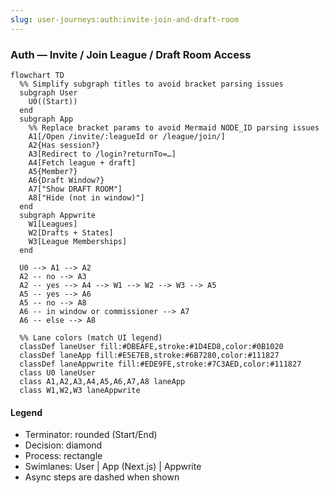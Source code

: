 ```yaml
---
slug: user-journeys:auth:invite-join-and-draft-room
---
```


### Auth — Invite / Join League / Draft Room Access

```mermaid
flowchart TD
  %% Simplify subgraph titles to avoid bracket parsing issues
  subgraph User
    U0((Start))
  end
  subgraph App
    %% Replace bracket params to avoid Mermaid NODE_ID parsing issues
    A1[/Open /invite/:leagueId or /league/join/]
    A2{Has session?}
    A3[Redirect to /login?returnTo=…]
    A4[Fetch league + draft]
    A5{Member?}
    A6{Draft Window?}
    A7["Show DRAFT ROOM"]
    A8["Hide (not in window)"]
  end
  subgraph Appwrite
    W1[Leagues]
    W2[Drafts + States]
    W3[League Memberships]
  end

  U0 --> A1 --> A2
  A2 -- no --> A3
  A2 -- yes --> A4 --> W1 --> W2 --> W3 --> A5
  A5 -- yes --> A6
  A5 -- no --> A8
  A6 -- in window or commissioner --> A7
  A6 -- else --> A8

  %% Lane colors (match UI legend)
  classDef laneUser fill:#DBEAFE,stroke:#1D4ED8,color:#0B1020
  classDef laneApp fill:#E5E7EB,stroke:#6B7280,color:#111827
  classDef laneAppwrite fill:#EDE9FE,stroke:#7C3AED,color:#111827
  class U0 laneUser
  class A1,A2,A3,A4,A5,A6,A7,A8 laneApp
  class W1,W2,W3 laneAppwrite
```

#### Legend

- Terminator: rounded (Start/End)
- Decision: diamond
- Process: rectangle
- Swimlanes: User | App (Next.js) | Appwrite
- Async steps are dashed when shown
